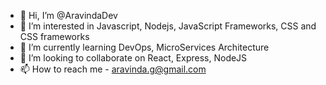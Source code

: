 - 👋 Hi, I’m @AravindaDev
- 👀 I’m interested in Javascript, Nodejs, JavaScript Frameworks, CSS and CSS frameworks
- 🌱 I’m currently learning DevOps, MicroServices Architecture
- 💞️ I’m looking to collaborate on React, Express, NodeJS
- 📫 How to reach me - aravinda.g@gmail.com

<!---
AravindaDev/AravindaDev is a ✨ special ✨ repository because its `README.md` (this file) appears on your GitHub profile.
You can click the Preview link to take a look at your changes.
--->
